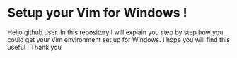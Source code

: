 # Setup your Vim for Windows !

Hello github user. In this repository I will explain you step by step how you could get your Vim environment set up for Windows. I hope you will find this useful !
Thank you 
